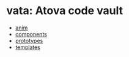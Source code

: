 # vata: Atova code vault

- [anim](https://github.com/Atova-SA/vata/tree/main/anim) 
- [components](https://github.com/Atova-SA/vata/tree/main/components)
- [prototypes](https://github.com/Atova-SA/vata/tree/main/prototype)
- [templates](https://github.com/Atova-SA/vata/tree/main/templates) 
